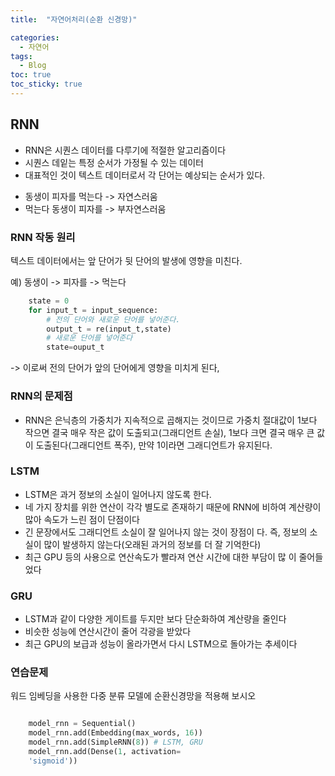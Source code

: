 ```yaml
---
title:  "자연어처리(순환 신경망)"

categories:
  - 자연어
tags:
  - Blog
toc: true
toc_sticky: true
---
```


## RNN

- RNN은 시퀀스 데이터를 다루기에 적절한 알고리즘이다
- 시퀀스 데잍는 특정 순서가 가정될 수 있는 데이터
- 대표적인 것이 텍스트 데이터로서 각 단어는 예상되는 순서가 있다.
+ 동생이 피자를 먹는다 -> 자연스러움
+ 먹는다 동생이 피자를 -> 부자연스러움

### RNN 작동 원리

텍스트 데이터에서는 앞 단어가 뒷 단어의 발생에 영향을 미친다.

예) 동생이 -> 피자를 -> 먹는다

```python
    state = 0
    for input_t = input_sequence:
        # 전의 단어와 새로운 단어를 넣어준다.
        output_t = re(input_t,state)
        # 새로운 단어를 넣어준다
        state=ouput_t
```
-> 이로써 전의 단어가 앞의 단어에게 영향을 미치게 된다,

### RNN의 문제점

- RNN은 은닉층의 가중치가 지속적으로 곱해지는 것이므로 가중치 절대값이 1보다 작으면 결국 매우 작은 값이 도출되고(그래디언트 손실), 1보다 크면 결국 매우 큰 값이 도출된다(그래디언트 폭주), 만약 1이라면 그래디언트가 유지된다.

### LSTM

- LSTM은 과거 정보의 소실이 일어나지 않도록 한다.
- 네 가지 장치를 위한 연산이 각각 별도로 존재하기 때문에 RNN에 비하여
계산량이 많아 속도가 느린 점이 단점이다
- 긴 문장에서도 그래디언트 소실이 잘 일어나지 않는 것이 장점이
다. 즉, 정보의 소실이 많이 발생하지 않는다(오래된 과거의 정보를 더 잘 기억한다)
- 최근 GPU 등의 사용으로 연산속도가 빨라져 연산 시간에 대한 부담이 많
이 줄어들었다

### GRU

- LSTM과 같이 다양한 게이트를 두지만 보다 단순화하여 계산량을 줄인다
- 비슷한 성능에 연산시간이 줄어 각광을 받았다
- 최근 GPU의 보급과 성능이 올라가면서 다시 LSTM으로 돌아가는 추세이다

### 연습문제

워드 임베딩을 사용한 다중 분류 모델에 순환신경망을 적용해 보시오
```python

    model_rnn = Sequential()
    model_rnn.add(Embedding(max_words, 16))
    model_rnn.add(SimpleRNN(8)) # LSTM, GRU
    model_rnn.add(Dense(1, activation=
    'sigmoid'))
```
 
